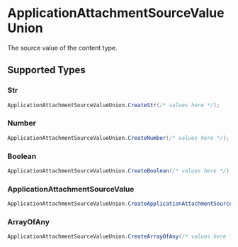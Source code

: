# ApplicationAttachmentSourceValueUnion

The source value of the content type.


## Supported Types

### Str

```csharp
ApplicationAttachmentSourceValueUnion.CreateStr(/* values here */);
```

### Number

```csharp
ApplicationAttachmentSourceValueUnion.CreateNumber(/* values here */);
```

### Boolean

```csharp
ApplicationAttachmentSourceValueUnion.CreateBoolean(/* values here */);
```

### ApplicationAttachmentSourceValue

```csharp
ApplicationAttachmentSourceValueUnion.CreateApplicationAttachmentSourceValue(/* values here */);
```

### ArrayOfAny

```csharp
ApplicationAttachmentSourceValueUnion.CreateArrayOfAny(/* values here */);
```
